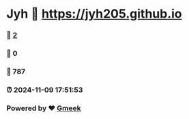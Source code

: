 # Jyh :link: https://jyh205.github.io 
### :page_facing_up: [2](https://jyh205.github.io/tag.html) 
### :speech_balloon: 0 
### :hibiscus: 787 
### :alarm_clock: 2024-11-09 17:51:53 
### Powered by :heart: [Gmeek](https://github.com/Meekdai/Gmeek)

